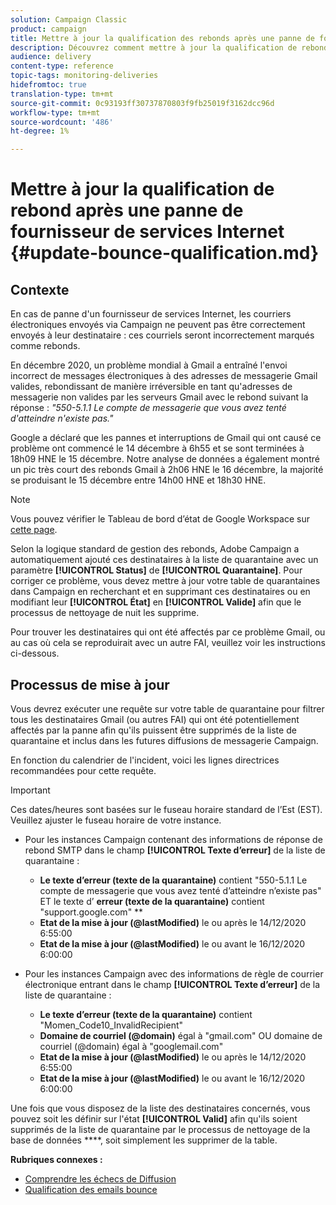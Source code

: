 ```yaml
---
solution: Campaign Classic
product: campaign
title: Mettre à jour la qualification des rebonds après une panne de fournisseur de services Internet
description: Découvrez comment mettre à jour la qualification de rebond après une panne de fournisseur de services Internet.
audience: delivery
content-type: reference
topic-tags: monitoring-deliveries
hidefromtoc: true
translation-type: tm+mt
source-git-commit: 0c93193ff30737870803f9fb25019f3162dcc96d
workflow-type: tm+mt
source-wordcount: '486'
ht-degree: 1%

---
```



# Mettre à jour la qualification de rebond après une panne de fournisseur de services Internet {#update-bounce-qualification.md}

## Contexte

En cas de panne d&#39;un fournisseur de services Internet, les courriers électroniques envoyés via Campaign ne peuvent pas être correctement envoyés à leur destinataire : ces courriels seront incorrectement marqués comme rebonds.

En décembre 2020, un problème mondial à Gmail a entraîné l&#39;envoi incorrect de messages électroniques à des adresses de messagerie Gmail valides, rebondissant de manière irréversible en tant qu&#39;adresses de messagerie non valides par les serveurs Gmail avec le rebond suivant la réponse : *&quot;550-5.1.1 Le compte de messagerie que vous avez tenté d&#39;atteindre n&#39;existe pas.&quot;*

Google a déclaré que les pannes et interruptions de Gmail qui ont causé ce problème ont commencé le 14 décembre à 6h55 et se sont terminées à 18h09 HNE le 15 décembre. Notre analyse de données a également montré un pic très court des rebonds Gmail à 2h06 HNE le 16 décembre, la majorité se produisant le 15 décembre entre 14h00 HNE et 18h30 HNE.

>[!NOTE]
>
>Vous pouvez vérifier le Tableau de bord d’état de Google Workspace sur [cette page](https://www.google.com/appsstatus#hl=en&amp;v=status).


Selon la logique standard de gestion des rebonds, Adobe Campaign a automatiquement ajouté ces destinataires à la liste de quarantaine avec un paramètre **[!UICONTROL Status]** de **[!UICONTROL Quarantaine]**. Pour corriger ce problème, vous devez mettre à jour votre table de quarantaines dans Campaign en recherchant et en supprimant ces destinataires ou en modifiant leur **[!UICONTROL État]** en **[!UICONTROL Valide]** afin que le processus de nettoyage de nuit les supprime.

Pour trouver les destinataires qui ont été affectés par ce problème Gmail, ou au cas où cela se reproduirait avec un autre FAI, veuillez voir les instructions ci-dessous.

## Processus de mise à jour

Vous devrez exécuter une requête sur votre table de quarantaine pour filtrer tous les destinataires Gmail (ou autres FAI) qui ont été potentiellement affectés par la panne afin qu&#39;ils puissent être supprimés de la liste de quarantaine et inclus dans les futures diffusions de messagerie Campaign.

En fonction du calendrier de l&#39;incident, voici les lignes directrices recommandées pour cette requête.

>[!IMPORTANT]
>
>Ces dates/heures sont basées sur le fuseau horaire standard de l’Est (EST). Veuillez ajuster le fuseau horaire de votre instance.

* Pour les instances Campaign contenant des informations de réponse de rebond SMTP dans le champ **[!UICONTROL Texte d’erreur]** de la liste de quarantaine :

   * **Le texte d’erreur (texte de la quarantaine)** contient &quot;550-5.1.1 Le compte de messagerie que vous avez tenté d’atteindre n’existe pas&quot; ET le texte d’ **erreur (texte de la quarantaine)** contient &quot;support.google.com&quot; **
   * **Etat de la mise à jour (@lastModified)** le ou après le 14/12/2020 6:55:00
   * **Etat de la mise à jour (@lastModified)** le ou avant le 16/12/2020 6:00:00

* Pour les instances Campaign avec des informations de règle de courrier électronique entrant dans le champ **[!UICONTROL Texte d’erreur]** de la liste de quarantaine :

   * **Le texte d’erreur (texte de la quarantaine)** contient &quot;Momen_Code10_InvalidRecipient&quot;
   * **Domaine de courriel (@domain)** égal à &quot;gmail.com&quot; OU domaine de courriel (@domain) égal à &quot;googlemail.com&quot;
   * **Etat de la mise à jour (@lastModified)** le ou après le 14/12/2020 6:55:00
   * **Etat de la mise à jour (@lastModified)** le ou avant le 16/12/2020 6:00:00

Une fois que vous disposez de la liste des destinataires concernés, vous pouvez soit les définir sur l&#39;état **[!UICONTROL Valid]** afin qu&#39;ils soient supprimés de la liste de quarantaine par le processus de nettoyage de la base de données ****, soit simplement les supprimer de la table.

**Rubriques connexes :**
* [Comprendre les échecs de Diffusion](../../delivery/using/understanding-delivery-failures.md)
* [Qualification des emails bounce  ](../../delivery/using/understanding-delivery-failures.md#bounce-mail-qualification)

